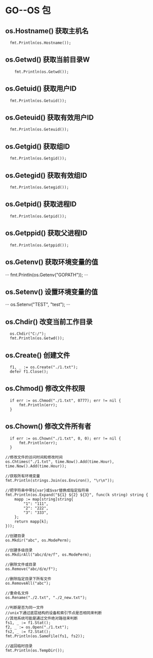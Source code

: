 # GO--OS 包

## os.Hostname()  获取主机名

```
  fmt.Println(os.Hostname());
```

## os.Getwd() 获取当前目录W

```
    fmt.Println(os.Getwd());
```

## os.Getuid()  获取用户ID
  
```
  fmt.Println(os.Getuid());
```

## os.Geteuid()  获取有效用户ID

```
  fmt.Println(os.Geteuid());
```

## os.Getgid()  获取组ID

```
  fmt.Println(os.Getgid());
```

## os.Getegid()  获取有效组ID

```
  fmt.Println(os.Getegid());
```

## os.Getpid() 获取进程ID

```
  fmt.Println(os.Getpid());
```

## os.Getppid() 获取父进程ID

```
  fmt.Println(os.Getppid());
```

## os.Getenv()  获取环境变量的值

···
  fmt.Println(os.Getenv("GOPATH"));
···

## os.Setenv() 设置环境变量的值

···
  os.Setenv("TEST", "test");
··· 

## os.Chdir() 改变当前工作目录

```
  os.Chdir("C:/");
  fmt.Println(os.Getwd());
```

## os.Create() 创建文件

```
  f1, _ := os.Create("./1.txt");
  defer f1.Close();
```

## os.Chmod() 修改文件权限

```
  if err := os.Chmod("./1.txt", 0777); err != nil {
      fmt.Println(err);
  }
```

## os.Chown() 修改文件所有者

```
  if err := os.Chown("./1.txt", 0, 0); err != nil {
      fmt.Println(err);
  }
``` 

    //修改文件的访问时间和修改时间
    os.Chtimes("./1.txt", time.Now().Add(time.Hour), time.Now().Add(time.Hour));
 
    //获取所有环境变量
    fmt.Println(strings.Join(os.Environ(), "\r\n"));
 
    //把字符串中带${var}或$var替换成指定指符串
    fmt.Println(os.Expand("${1} ${2} ${3}", func(k string) string {
        mapp := map[string]string{
            "1": "111",
            "2": "222",
            "3": "333",
        };
        return mapp[k];
    }));
 
    //创建目录
    os.Mkdir("abc", os.ModePerm);
 
    //创建多级目录
    os.MkdirAll("abc/d/e/f", os.ModePerm);
 
    //删除文件或目录
    os.Remove("abc/d/e/f");
 
    //删除指定目录下所有文件
    os.RemoveAll("abc");
 
    //重命名文件
    os.Rename("./2.txt", "./2_new.txt");
 
    //判断是否为同一文件
    //unix下通过底层结构的设备和索引节点是否相同来判断
    //其他系统可能是通过文件绝对路径来判断
    fs1, _ := f1.Stat();
    f2, _ := os.Open("./1.txt");
    fs2, _ := f2.Stat();
    fmt.Println(os.SameFile(fs1, fs2));
 
    //返回临时目录
    fmt.Println(os.TempDir());